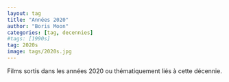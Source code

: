 ```yaml
---
layout: tag
title: "Années 2020"
author: "Boris Moon"
categories: [tag, decennies]
#tags: [1990s]
tag: 2020s
image: tags/2020s.jpg
---
```


Films sortis dans les années 2020 ou thématiquement liés à cette décennie.
